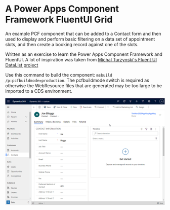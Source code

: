 # A Power Apps Component Framework FluentUI Grid

An example PCF component that can be added to a Contact form and then used to display and perform basic filtering on a data set of appointment slots, and then create a booking record against one of the slots.

Written as an exercise to learn the Power Apps Component Framework and FluentUI. A lot of inspiration was taken from [Michal Turzynski's Fluent UI DataList project](https://github.com/michal-turzynski/pcf-fluentui-grid)

Use this command to build the component: `msbuild /p:pcfbuildmode=production`. The pcfbuildmode switch is required as otherwise the WebResource files that are generated may be too large to be imported to a CDS environment.

![Screen Capture](/img/picker.gif)
